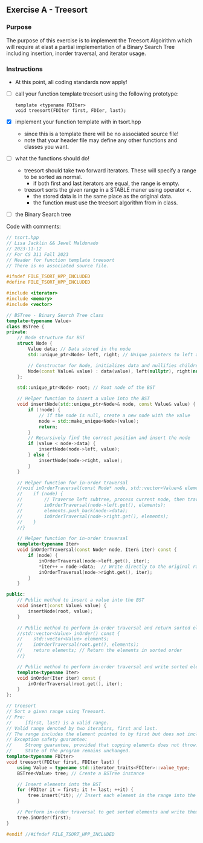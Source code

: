 ## Exercise A - Treesort
### Purpose
  The purpose of this exercise is to implement the Treesort Algoirithm which will require at elast a partial implementation of a Binary Search Tree including insertion, inorder traversal, and iterator usage.

### Instructions
- At this point, all coding standards now apply!
-  [ ] call your function template treesort using the following prototype:
  ```
  template <typename FDIter>
  void treesort(FDIter first, FDIer, last);
  ```
- [x] implement your function template with in tsort.hpp
  - since this is a template there will be no associated source file!
  - note that your header file may define any other functions and classes you want.

- [ ] what the functions should do!
  - treesort should take two forward iterators. These will specify a range to be sorted as normal.
    - if both first and last iterators are equal, the range is empty.
  - treesort sorts the given range in a STABLE maner using operator <.
      - the stored data is in the same place as the original data.
      - the function must use the treesort algorithm from in class.

- [ ] the Binary Search tree


Code with comments:
```c++
// tsort.hpp
// Lisa Jacklin && Jewel Maldonado
// 2023-11-12
// For CS 311 Fall 2023
// Header for function template treesort
// There is no associated source file.

#ifndef FILE_TSORT_HPP_INCLUDED
#define FILE_TSORT_HPP_INCLUDED

#include <iterator>
#include <memory>
#include <vector>

// BSTree - Binary Search Tree class
template<typename Value>
class BSTree {
private:
    // Node structure for BST
    struct Node {
        Value data; // Data stored in the node
        std::unique_ptr<Node> left, right; // Unique pointers to left and right children

        // Constructor for Node, initializes data and nullifies children pointers
        Node(const Value& value) : data(value), left(nullptr), right(nullptr) {}
    };

    std::unique_ptr<Node> root; // Root node of the BST

    // Helper function to insert a value into the BST
    void insertNode(std::unique_ptr<Node>& node, const Value& value) {
        if (!node) {
            // If the node is null, create a new node with the value
            node = std::make_unique<Node>(value);
            return;
        }
        // Recursively find the correct position and insert the node
        if (value < node->data) {
            insertNode(node->left, value);
        } else {
            insertNode(node->right, value);
        }
    }

    // Helper function for in-order traversal
    //void inOrderTraversal(const Node* node, std::vector<Value>& elements) const {
    //    if (node) {
    //        // Traverse left subtree, process current node, then traverse right subtree
    //        inOrderTraversal(node->left.get(), elements);
    //        elements.push_back(node->data);
    //        inOrderTraversal(node->right.get(), elements);
    //    }
    //}

    // Helper function for in-order traversal
    template<typename Iter>
    void inOrderTraversal(const Node* node, Iter& iter) const {
        if (node) {
            inOrderTraversal(node->left.get(), iter);
            *iter++ = node->data;  // Write directly to the original range
            inOrderTraversal(node->right.get(), iter);
        }
    }

public:
    // Public method to insert a value into the BST
    void insert(const Value& value) {
        insertNode(root, value);
    }

    // Public method to perform in-order traversal and return sorted elements
    //std::vector<Value> inOrder() const {
    //    std::vector<Value> elements;
    //    inOrderTraversal(root.get(), elements);
    //    return elements; // Return the elements in sorted order
    //}

    // Public method to perform in-order traversal and write sorted elements
    template<typename Iter>
    void inOrder(Iter iter) const {
        inOrderTraversal(root.get(), iter);
    }
};

// treesort
// Sort a given range using Treesort.
// Pre:
//     [first, last) is a valid range. 
// Valid range denoted by two iterators, first and last. 
// The range includes the element pointed to by first but does not include the element pointed to by last.
// Exception safety guarantee:
//     Strong guarantee, provided that copying elements does not throw.
//     State of the program remains unchanged. 
template<typename FDIter>
void treesort(FDIter first, FDIter last) {
    using Value = typename std::iterator_traits<FDIter>::value_type;
    BSTree<Value> tree; // Create a BSTree instance

    // Insert elements into the BST
    for (FDIter it = first; it != last; ++it) {
        tree.insert(*it); // Insert each element in the range into the tree
    }

    // Perform in-order traversal to get sorted elements and write them directly into the original range
    tree.inOrder(first);
}

#endif //#ifndef FILE_TSORT_HPP_INCLUDED
```